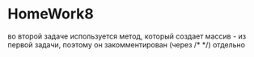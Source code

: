 # HomeWork8

во второй задаче используется метод, который создает массив -  из первой задачи,
поэтому он закомментирован (через /* */) отдельно
